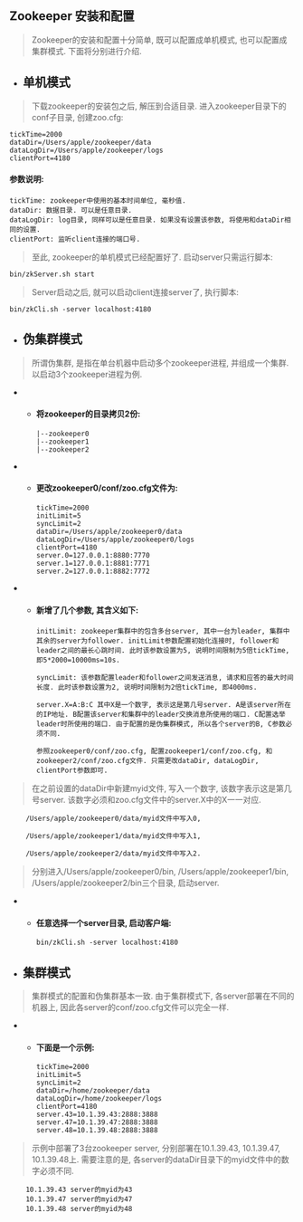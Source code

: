 ## Zookeeper 安装和配置


> Zookeeper的安装和配置十分简单, 既可以配置成单机模式, 也可以配置成集群模式. 下面将分别进行介绍.

- ## 单机模式

>下载zookeeper的安装包之后, 解压到合适目录. 进入zookeeper目录下的conf子目录, 创建zoo.cfg:

    tickTime=2000
    dataDir=/Users/apple/zookeeper/data
    dataLogDir=/Users/apple/zookeeper/logs
    clientPort=4180

#### 参数说明:

    tickTime: zookeeper中使用的基本时间单位, 毫秒值.
    dataDir: 数据目录. 可以是任意目录.
    dataLogDir: log目录, 同样可以是任意目录. 如果没有设置该参数, 将使用和dataDir相同的设置.
    clientPort: 监听client连接的端口号.

>至此, zookeeper的单机模式已经配置好了. 启动server只需运行脚本:

    bin/zkServer.sh start

> Server启动之后, 就可以启动client连接server了, 执行脚本:

    bin/zkCli.sh -server localhost:4180


- ## 伪集群模式

>所谓伪集群, 是指在单台机器中启动多个zookeeper进程, 并组成一个集群. 以启动3个zookeeper进程为例.

- - #### 将zookeeper的目录拷贝2份:

        |--zookeeper0
        |--zookeeper1
        |--zookeeper2

- - #### 更改zookeeper0/conf/zoo.cfg文件为:

        tickTime=2000
        initLimit=5
        syncLimit=2
        dataDir=/Users/apple/zookeeper0/data
        dataLogDir=/Users/apple/zookeeper0/logs
        clientPort=4180
        server.0=127.0.0.1:8880:7770
        server.1=127.0.0.1:8881:7771
        server.2=127.0.0.1:8882:7772
- - #### 新增了几个参数, 其含义如下:

        initLimit: zookeeper集群中的包含多台server, 其中一台为leader, 集群中其余的server为follower. initLimit参数配置初始化连接时, follower和leader之间的最长心跳时间. 此时该参数设置为5, 说明时间限制为5倍tickTime, 即5*2000=10000ms=10s.

        syncLimit: 该参数配置leader和follower之间发送消息, 请求和应答的最大时间长度. 此时该参数设置为2, 说明时间限制为2倍tickTime, 即4000ms.

        server.X=A:B:C 其中X是一个数字, 表示这是第几号server. A是该server所在的IP地址. B配置该server和集群中的leader交换消息所使用的端口. C配置选举leader时所使用的端口. 由于配置的是伪集群模式, 所以各个server的B, C参数必须不同.

        参照zookeeper0/conf/zoo.cfg, 配置zookeeper1/conf/zoo.cfg, 和zookeeper2/conf/zoo.cfg文件. 只需更改dataDir, dataLogDir, clientPort参数即可.

>在之前设置的dataDir中新建myid文件, 写入一个数字, 该数字表示这是第几号server. 该数字必须和zoo.cfg文件中的server.X中的X一一对应.

        /Users/apple/zookeeper0/data/myid文件中写入0,

        /Users/apple/zookeeper1/data/myid文件中写入1,

        /Users/apple/zookeeper2/data/myid文件中写入2.

>分别进入/Users/apple/zookeeper0/bin, /Users/apple/zookeeper1/bin, /Users/apple/zookeeper2/bin三个目录, 启动server.

- - #### 任意选择一个server目录, 启动客户端:

        bin/zkCli.sh -server localhost:4180

- ## 集群模式
>集群模式的配置和伪集群基本一致.
由于集群模式下, 各server部署在不同的机器上, 因此各server的conf/zoo.cfg文件可以完全一样.

- - #### 下面是一个示例:

        tickTime=2000
        initLimit=5
        syncLimit=2
        dataDir=/home/zookeeper/data
        dataLogDir=/home/zookeeper/logs
        clientPort=4180
        server.43=10.1.39.43:2888:3888
        server.47=10.1.39.47:2888:3888
        server.48=10.1.39.48:2888:3888
>示例中部署了3台zookeeper server, 分别部署在10.1.39.43, 10.1.39.47, 10.1.39.48上. 需要注意的是, 各server的dataDir目录下的myid文件中的数字必须不同.

        10.1.39.43 server的myid为43
        10.1.39.47 server的myid为47
        10.1.39.48 server的myid为48
